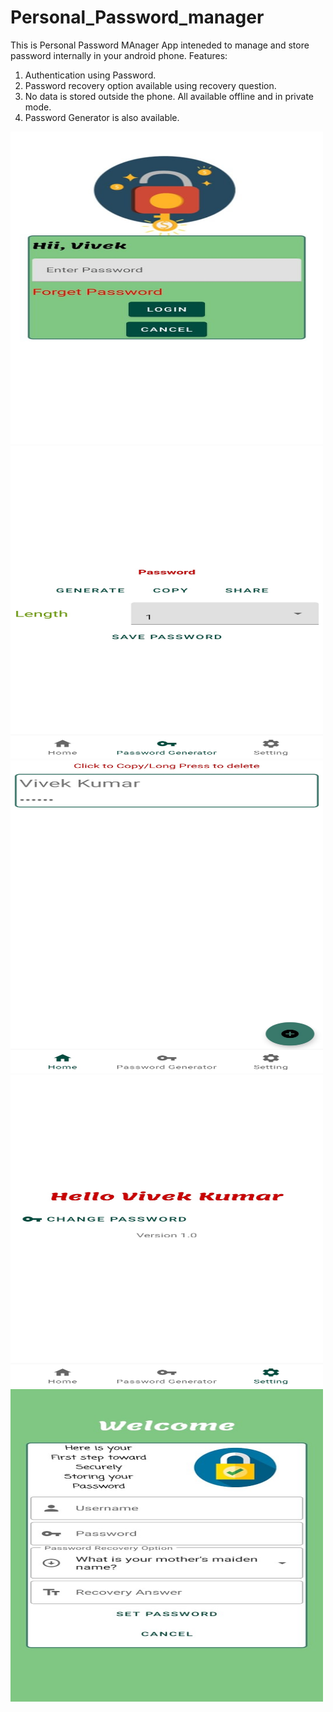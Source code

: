 # Personal_Password_manager
This is Personal Password MAnager App inteneded to manage and store password internally in your android phone.
Features:
  1) Authentication using Password.
  2) Password recovery option available using recovery question.
  3) No data is stored outside the phone. All available offline and in private mode.
  4) Password Generator is also available.
 <img src = "https://github.com/vivekdeat/Personal_Password_manager/blob/master/login.jpeg" alt="login" height="500" width="500">
 <img src = "https://github.com/vivekdeat/Personal_Password_manager/blob/master/generatePassword.jpeg" alt="Generate Password" height="500" width="500">
 <img src = "https://github.com/vivekdeat/Personal_Password_manager/blob/master/homeScreen.jpeg" alt="Home Screen" height="500" width="500">
 <img src = "https://github.com/vivekdeat/Personal_Password_manager/blob/master/setting.jpeg" alt="Setting" height="500" width="500">
 <img src = "https://github.com/vivekdeat/Personal_Password_manager/blob/master/signUp.jpeg" alt="Sign Up" height="500" width="500">
